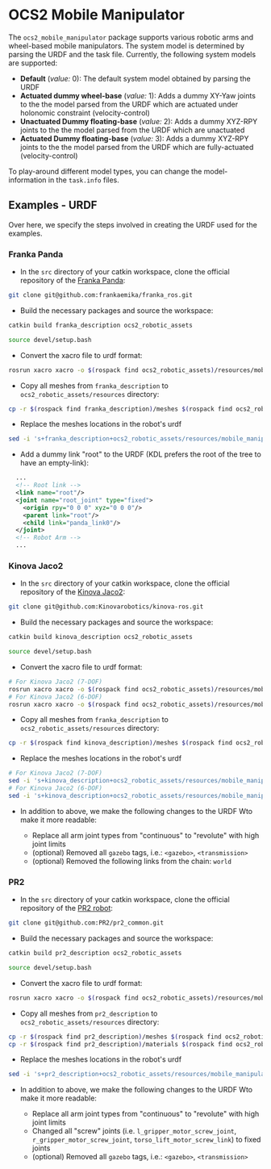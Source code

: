 # OCS2 Mobile Manipulator

The `ocs2_mobile_manipulator` package supports various robotic arms and wheel-based mobile manipulators. The system model is determined by parsing the URDF and the task file. Currently, the following system models are supported:

* __Default__ (_value:_ 0): The default system model obtained by parsing the URDF
* __Actuated dummy wheel-base__ (_value:_ 1): Adds a dummy XY-Yaw joints to the the model parsed from the URDF which are actuated under holonomic constraint (velocity-control)
* __Unactuated Dummy floating-base__ (_value:_ 2): Adds a dummy XYZ-RPY joints to the the model parsed from the URDF which are unactuated
* __Actuated Dummy floating-base__ (_value:_ 3): Adds a dummy XYZ-RPY joints to the the model parsed from the URDF which are fully-actuated (velocity-control)

To play-around different model types, you can change the model-information in the `task.info` files.


## Examples - URDF

Over here, we specify the steps involved in creating the URDF used for the examples.


### Franka Panda

* In the `src` directory of your catkin workspace, clone the official repository of the [Franka Panda](https://www.franka.de/):

```bash
git clone git@github.com:frankaemika/franka_ros.git
```

* Build the necessary packages and source the workspace:

```bash
catkin build franka_description ocs2_robotic_assets

source devel/setup.bash
```

* Convert the xacro file to urdf format:

```bash
rosrun xacro xacro -o $(rospack find ocs2_robotic_assets)/resources/mobile_manipulator/franka/urdf/panda.urdf $(rospack find franka_description)/robots/panda_arm.urdf.xacro hand:=true
```

* Copy all meshes from `franka_description` to `ocs2_robotic_assets/resources` directory:

```bash
cp -r $(rospack find franka_description)/meshes $(rospack find ocs2_robotic_assets)/resources/mobile_manipulator/franka/meshes
```

* Replace the meshes locations in the robot's urdf

```bash
sed -i 's+franka_description+ocs2_robotic_assets/resources/mobile_manipulator/franka+g' $(rospack find ocs2_robotic_assets)/resources/mobile_manipulator/franka/urdf/panda.urdf
```

* Add a dummy link "root" to the URDF (KDL prefers the root of the tree to have an empty-link):

```xml
  ...
  <!-- Root link -->
  <link name="root"/>
  <joint name="root_joint" type="fixed">
    <origin rpy="0 0 0" xyz="0 0 0"/>
    <parent link="root"/>
    <child link="panda_link0"/>
  </joint>
  <!-- Robot Arm -->
  ...
```

### Kinova Jaco2

* In the `src` directory of your catkin workspace, clone the official repository of the [Kinova Jaco2](https://assistive.kinovarobotics.com/product/jaco-robotic-arm):

```bash
git clone git@github.com:Kinovarobotics/kinova-ros.git
```

* Build the necessary packages and source the workspace:

```bash
catkin build kinova_description ocs2_robotic_assets

source devel/setup.bash
```

* Convert the xacro file to urdf format:

```bash
# For Kinova Jaco2 (7-DOF)
rosrun xacro xacro -o $(rospack find ocs2_robotic_assets)/resources/mobile_manipulator/kinova/urdf/j2n7s300.urdf $(rospack find kinova_description)/urdf/j2n7s300_standalone.xacro
# For Kinova Jaco2 (6-DOF)
rosrun xacro xacro -o $(rospack find ocs2_robotic_assets)/resources/mobile_manipulator/kinova/urdf/j2n6s300.urdf $(rospack find kinova_description)/urdf/j2n6s300_standalone.xacro
```

* Copy all meshes from `franka_description` to `ocs2_robotic_assets/resources` directory:

```bash
cp -r $(rospack find kinova_description)/meshes $(rospack find ocs2_robotic_assets)/resources/mobile_manipulator/kinova/meshes
```

* Replace the meshes locations in the robot's urdf

```bash
# For Kinova Jaco2 (7-DOF)
sed -i 's+kinova_description+ocs2_robotic_assets/resources/mobile_manipulator/kinova+g' $(rospack find ocs2_robotic_assets)/resources/mobile_manipulator/kinova/urdf/j2n7s300.urdf
# For Kinova Jaco2 (6-DOF)
sed -i 's+kinova_description+ocs2_robotic_assets/resources/mobile_manipulator/kinova+g' $(rospack find ocs2_robotic_assets)/resources/mobile_manipulator/kinova/urdf/j2n6s300.urdf
```

* In addition to above, we make the following changes to the URDF Wto make it more readable:

    * Replace all arm joint types from "continuous" to "revolute" with high joint limits
    * (optional) Removed all `gazebo` tags, i.e.: `<gazebo>`, `<transmission>`
    * (optional) Removed the following links from the chain: `world`

### PR2

* In the `src` directory of your catkin workspace, clone the official repository of the [PR2 robot](https://robots.ieee.org/robots/pr2/):

```bash
git clone git@github.com:PR2/pr2_common.git
```

* Build the necessary packages and source the workspace:

```bash
catkin build pr2_description ocs2_robotic_assets

source devel/setup.bash
```

* Convert the xacro file to urdf format:

```bash
rosrun xacro xacro -o $(rospack find ocs2_robotic_assets)/resources/mobile_manipulator/pr2/urdf/pr2.urdf $(rospack find franka_description)/robots/pr2.urdf.xacro
```

* Copy all meshes from `pr2_description` to `ocs2_robotic_assets/resources` directory:

```bash
cp -r $(rospack find pr2_description)/meshes $(rospack find ocs2_robotic_assets)/resources/mobile_manipulator/pr2/meshes
cp -r $(rospack find pr2_description)/materials $(rospack find ocs2_robotic_assets)/resources/mobile_manipulator/pr2/materials
```

* Replace the meshes locations in the robot's urdf

```bash
sed -i 's+pr2_description+ocs2_robotic_assets/resources/mobile_manipulator/pr2+g' $(rospack find ocs2_robotic_assets)/resources/mobile_manipulator/pr2/urdf/pr2.urdf
```

* In addition to above, we make the following changes to the URDF Wto make it more readable:

    * Replace all arm joint types from "continuous" to "revolute" with high joint limits
    * Changed all "screw" joints (i.e. `l_gripper_motor_screw_joint`, `r_gripper_motor_screw_joint`, `torso_lift_motor_screw_link`) to fixed joints
    * (optional) Removed all `gazebo` tags, i.e.: `<gazebo>`, `<transmission>`
